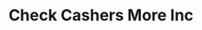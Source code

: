 ---
title: Check Cashers More Inc
slug: check-cashers-more-inc
updated-on: '2024-05-30T13:44:31.749Z'
created-on: '2024-05-30T13:41:46.671Z'
published-on: '2024-05-30T13:54:32.469Z'
f_city-state-2:
- cms/city/hazlehurst-ms.md
- cms/city/carthage-ms.md
- cms/city/vicksburg-ms.md
- cms/city/batesville-ms.md
- cms/city/brookhaven-ms.md
- cms/city/richland-ms.md
f_locations:
- cms/payday-loan/check-cashers-more-inc-10656.md
- cms/payday-loan/check-cashers-more-inc-10657.md
- cms/payday-loan/check-cashers-more-inc-10658.md
- cms/payday-loan/check-cashers-more-inc-10659.md
- cms/payday-loan/check-cashers-more-inc-10660.md
- cms/payday-loan/check-cashers-more-inc-10661.md
- cms/payday-loan/check-cashers-more-inc-10662.md
- cms/payday-loan/check-cashers-more-inc-10663.md
- cms/payday-loan/check-cashers-more-inc-10664.md
- cms/payday-loan/check-cashers-more-inc-10665.md
- cms/payday-loan/check-cashers-more-inc-10666.md
- cms/payday-loan/check-cashers-more-inc-10667.md
f_states:
- cms/state/mississippi.md
layout: '[company].html'
tags: company
---